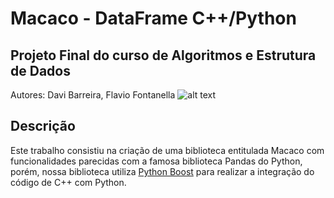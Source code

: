 # Macaco - DataFrame C++/Python 
## Projeto Final do curso de Algoritmos e Estrutura de Dados
Autores: Davi Barreira, Flavio Fontanella
![alt text](./Imagem/Macaco_Image.png)   

## Descrição
Este trabalho consistiu na criação de uma biblioteca entitulada Macaco
com funcionalidades parecidas com a famosa biblioteca Pandas do Python,
porém, nossa biblioteca utiliza [Python Boost](https://www.boost.org/doc/libs/1_70_0/libs/python/doc/html/index.html)
para realizar a integração do código de C++ com Python.
